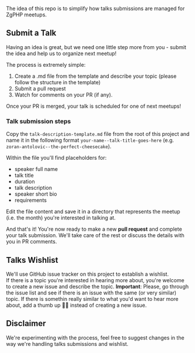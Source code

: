 The idea of this repo is to simplify how talks submissions are managed for ZgPHP meetups.

## Submit a Talk
Having an idea is great, but we need one little step more from you - submit the idea and help us to organize next meetup! 

The process is extremely simple:

1. Create a .md file from the template and describe your topic (please follow the structure in the template)
2. Submit a pull request
3. Watch for comments on your PR (if any).

Once your PR is merged, your talk is scheduled for one of next meetups!

### Talk submission steps

Copy the `talk-description-template.md` file from the root of this project and name it in the following format `your-name--talk-title-goes-here` (e.g. `zoran-antolovic--the-perfect-cheesecake`).

Within the file you'll find placeholders for:
- speaker full name
- talk title
- duration
- talk description
- speaker short bio
- requirements

Edit the file content and save it in a directory that represents the meetup (i.e. the month) you're interested in talking at.

And that's it! You're now ready to make a new __pull request__ and complete your talk submission.
We'll take care of the rest or discuss the details with you in PR comments.

## Talks Wishlist

We'll use GitHub issue tracker on this project to establish a wishlist.  
If there is a topic you're interested in hearing more about, you're welcome to create a new issue and describe the topic.
__Important__: Please, go through the issue list and see if there is an issue with the same (or very similar) topic. If there is somethin really similar to what you'd want to hear more about, add a thumb up 👍🏻 instead of creating a new issue.


## Disclaimer

We're experimenting with the process, feel free to suggest changes in the way we're handling talks submissions and wishlist.
